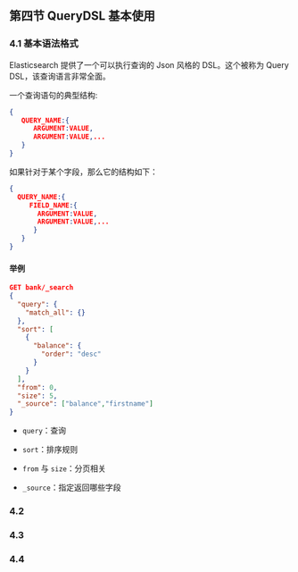 ## 第四节 QueryDSL 基本使用




### 4.1 基本语法格式

Elasticsearch 提供了一个可以执行查询的 Json 风格的 DSL。这个被称为 Query DSL，该查询语言非常全面。

一个查询语句的典型结构:

```json
{
   QUERY_NAME:{
      ARGUMENT:VALUE,
      ARGUMENT:VALUE,...
   }
}
```

如果针对于某个字段，那么它的结构如下：

```json
{
  QUERY_NAME:{
     FIELD_NAME:{
       ARGUMENT:VALUE,
       ARGUMENT:VALUE,...
      }   
   }
}
```

#### 举例

```json
GET bank/_search
{
  "query": {
    "match_all": {}
  },
  "sort": [
    {
      "balance": {
        "order": "desc"
      }
    }
  ],
  "from": 0,
  "size": 5,
  "_source": ["balance","firstname"]
}
```

* `query`：查询

* `sort`：排序规则

* `from` 与 `size`：分页相关

* `_source`：指定返回哪些字段


### 4.2



### 4.3 



### 4.4 